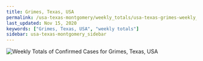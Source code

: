 ```yaml
---
title: Grimes, Texas, USA
permalink: /usa-texas-montgomery/weekly_totals/usa-texas-grimes-weekly_totals.html
last_updated: Nov 15, 2020
keywords: ["Grimes, Texas, USA", "weekly totals"]
sidebar: usa-texas-montgomery_sidebar
---
```


![Weekly Totals of Confirmed Cases for Grimes, Texas, USA](/covid_tracker/images/graphs/usa-texas-grimes-weekly_totals_graph.png)
